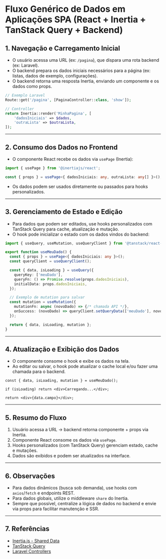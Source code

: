 # Fluxo Genérico de Dados em Aplicações SPA (React + Inertia + TanStack Query + Backend)

## 1. Navegação e Carregamento Inicial
- O usuário acessa uma URL (ex: `/pagina`), que dispara uma rota backend (ex: Laravel).
- O backend prepara os dados iniciais necessários para a página (ex: listas, dados de exemplo, configurações).
- O backend retorna uma resposta Inertia, enviando um componente e os dados como props.

```php
// Exemplo Laravel
Route::get('/pagina', [PaginaController::class, 'show']);

// Controller
return Inertia::render('MinhaPagina', [
    'dadosIniciais' => $dados,
    'outraLista' => $outraLista,
]);
```

---

## 2. Consumo dos Dados no Frontend
- O componente React recebe os dados via `usePage` (Inertia):

```ts
import { usePage } from '@inertiajs/react';

const { props } = usePage<{ dadosIniciais: any, outraLista: any[] }>();
```
- Os dados podem ser usados diretamente ou passados para hooks personalizados.

---

## 3. Gerenciamento de Estado e Edição
- Para dados que podem ser editados, use hooks personalizados com TanStack Query para cache, atualização e mutação.
- O hook pode inicializar o estado com os dados vindos do backend:

```ts
import { useQuery, useMutation, useQueryClient } from '@tanstack/react-query';

export function useMeuDado() {
  const { props } = usePage<{ dadosIniciais: any }>();
  const queryClient = useQueryClient();

  const { data, isLoading } = useQuery({
    queryKey: ['meuDado'],
    queryFn: () => Promise.resolve(props.dadosIniciais),
    initialData: props.dadosIniciais,
  });

  // Exemplo de mutation para salvar
  const mutation = useMutation({
    mutationFn: async (novoDado) => {/* chamada API */},
    onSuccess: (novoDado) => queryClient.setQueryData(['meuDado'], novoDado),
  });

  return { data, isLoading, mutation };
}
```

---

## 4. Atualização e Exibição dos Dados
- O componente consome o hook e exibe os dados na tela.
- Ao editar ou salvar, o hook pode atualizar o cache local e/ou fazer uma chamada para o backend.

```tsx
const { data, isLoading, mutation } = useMeuDado();

if (isLoading) return <div>Carregando...</div>;

return <div>{data.campo}</div>;
```

---

## 5. Resumo do Fluxo
1. Usuário acessa a URL → backend retorna componente + props via Inertia.
2. Componente React consome os dados via `usePage`.
3. Hooks personalizados (com TanStack Query) gerenciam estado, cache e mutações.
4. Dados são exibidos e podem ser atualizados na interface.

---

## 6. Observações
- Para dados dinâmicos (busca sob demanda), use hooks com `axios`/`fetch` e endpoints REST.
- Para dados globais, utilize o middleware `share` do Inertia.
- Sempre que possível, centralize a lógica de dados no backend e envie via props para facilitar manutenção e SSR.

---

## 7. Referências
- [Inertia.js - Shared Data](https://inertiajs.com/shared-data#sharing-data)
- [TanStack Query](https://tanstack.com/query/latest)
- [Laravel Controllers](https://laravel.com/docs/10.x/controllers) 